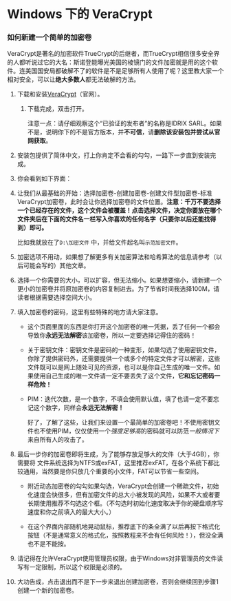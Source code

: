 # Windows 下的 VeraCrypt

### 如何新建一个简单的加密卷

VeraCrypt是著名的加密软件TrueCrypt的后继者，而TrueCrypt相信很多安全界的人都听说过它的大名：斯诺登能曝光美国的棱镜门的文件加密就是用的这个软件。连美国国安局都破解不了的软件是不是足够所有人使用了呢？这里教大家一个相对安全，可以让**绝大多数人**都无法破解的方法。

1. 下载和安装[VeraCrypt](https://launchpad.net/veracrypt/trunk/1.24-update6/+download/VeraCrypt%20Setup%201.24-Update6.exe)（官网）。

   1. 下载完成，双击打开。

      注意一点：请仔细观察这个“已验证的发布者”的名称是IDRIX SARL。如果不是，说明你下的不是官方版本，并**不可信**，请**删除该安装包并尝试从官网获取**。

      

2. 安装包提供了简体中文，打上你肯定不会看的勾勾，一路下一步直到安装完成。

3. 你会看到如下界面：

4. 让我们从最基础的开始：选择加密卷-创建加密卷-创建文件型加密卷-标准VeraCrypt加密卷，此时会让你选择加密卷的文件位置。**注意：千万不要选择一个已经存在的文件，这个文件会被覆盖！点击选择文件，决定你要放在哪个文件夹后在下面的文件名一栏写入你喜欢的任何名字（只要你以后还能找得到）即可。**

   

   比如我就放在了`D:\加密文件` 中，并给文件起名叫`示范加密文件`。

5. 加密选项不用动，如果想了解更多有关加密算法和哈希算法的信息请参考（以后可能会写的）其他文章。

6. 选择一个你需要的大小，可以扩容，但无法缩小。如果想要缩小，请新建一个更小的加密卷并将原加密卷的内容复制进去。为了节省时间我选择100M，请读者根据需要选择空间大小。

7. 填入加密卷的密码，这里有些特殊的地方请大家注意。

   - 这个页面里面的东西是你打开这个加密卷的唯一凭据，丢了任何一个都会导致你**永远无法解密**该加密卷，所以一定要选择记得住的密码！

   - 关于密钥文件：密钥文件是密码的一种变形，如果勾选了使用密钥文件，你除了提供密码外，还需要提供一个或多个的特定文件才可以解密，这些文件既可以是网上随处可见的资源，也可以是你自己生成的唯一文件。如果使用自己生成的唯一文件请一定不要丢失了这个文件，**它和忘记密码一样危险！**

   - PIM：迭代次数，是一个数字，不填会使用默认值，填了也请一定不要忘记这个数字，同样会**永远无法解密！**

     好了，了解了这些，让我们来设置一个最简单的加密卷吧！不使用密钥文件也不使用PIM，仅仅使用一个*强度足够高*的密码就可以防范*一般情况下*来自所有人的攻击了。

8. 最后一步你的加密卷即将生成，为了能够存放足够大的文件（大于4GB），你需要将 文件系统选择为NTFS或exFAT，这里推荐exFAT，在各个系统下都比较通用，当然要是你只放几个重要的小文件，FAT可以节省一些空间。

   - 附近动态加密卷的勾勾如果勾选，VeraCrypt会创建一个稀疏文件，初始化速度会快很多，但有加密文件的总大小被发现的风险，如果不大或者要长期使用推荐不勾选这个框。（不勾选时初始化速度取决于你的硬盘顺序写速度和你之前填入的最大大小。）

   - 在这个界面内部随机地晃动鼠标，推荐底下的条全满了以后再按下格式化按钮（不是通常意义的格式化，按照教程来不会有任何风险！），但没全满也不是不能按。

     

9. 请记得在允许VeraCrypt使用管理员权限，由于Windows对非管理员的文件读写有一定限制，所以这个权限是必须的。

10. 大功告成，点击退出而不是下一步来退出创建加密卷，否则会继续回到步骤1创建一个新的加密卷。